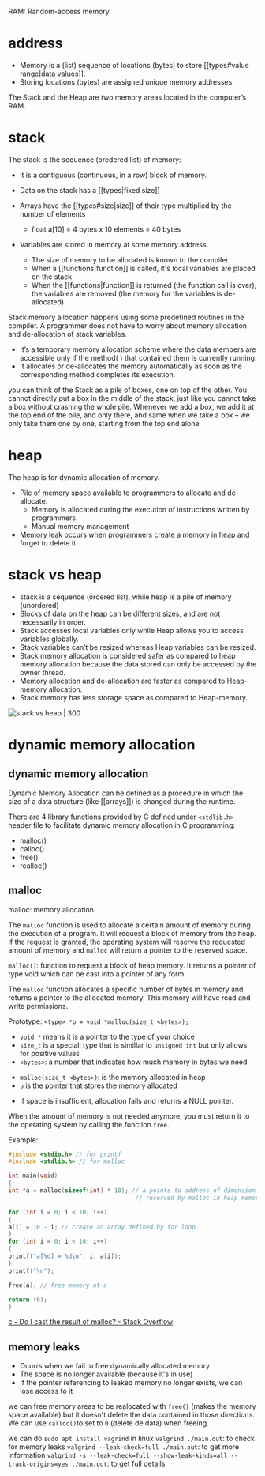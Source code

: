 RAM: Random-access memory.

# address

- Memory is a (list) sequence of locations (bytes) to store [[types#value range|data values]].
- Storing locations (bytes) are assigned unique memory addresses.

The Stack and the Heap are two memory areas located in the computer’s RAM.

# stack

The stack is the sequence (oredered list) of memory:
* it is a contiguous (continuous, in a row) block of memory.
- Data on the stack has a [[types|fixed size]]
- Arrays have the [[types#size|size]] of their type multiplied by the number of elements
	- float a\[10\] = 4 bytes x 10 elements = 40 bytes

- Variables are stored in memory at some memory address.
	- The size of memory to be allocated is known to the compiler
	- When a [[functions|function]] is called, it's local variables are placed on the stack
	- When the [[functions|function]] is returned (the function call is over), the variables are removed (the memory for the variables is de-allocated).

Stack memory allocation happens using some predefined routines in the compiler. A programmer does not have to worry about memory allocation and de-allocation of stack variables.

-   It’s a temporary memory allocation scheme where the data members are accessible only if the method( ) that contained them is currently running.
-   It allocates or de-allocates the memory automatically as soon as the corresponding method completes its execution.

you can think of the Stack as a pile of boxes, one on top of the other. You cannot directly put a box in the middle of the stack, just like you cannot take a box without crashing the whole pile. Whenever we add a box, we add it at the top end of the pile, and only there, and same when we take a box – we only take them one by one, starting from the top end alone.

# heap

The heap is for dynamic allocation of memory.

- Pile of memory space available to programmers to allocate and de-allocate.
	- Memory is allocated during the execution of instructions written by programmers. 
	- Manual memory management
- Memory leak occurs when programmers create a memory in heap and forget to delete it.

# stack vs heap

- stack is a sequence (ordered list), while heap is a pile of memory (unordered)
- Blocks of data on the heap can be different sizes, and are not necessarily in order.
- Stack accesses local variables only while Heap allows you to access variables globally.
- Stack variables can’t be resized whereas Heap variables can be resized.
- Stack memory allocation is considered safer as compared to heap memory allocation because the data stored can only be accessed by the owner thread.
- Memory allocation and de-allocation are faster as compared to Heap-memory allocation.
- Stack memory has less storage space as compared to Heap-memory.

![stack vs heap | 300](https://i.imgur.com/8KoJ9JE.png)

# dynamic memory allocation

## dynamic memory allocation

Dynamic Memory Allocation can be defined as a procedure in which the size of a data structure (like [[arrays]]) is changed during the runtime.

There are 4 library functions provided by C defined under `<stdlib.h>` header file to facilitate dynamic memory allocation in C programming: 
- malloc()
- calloc()
- free()
- realloc()

## malloc

malloc: memory allocation.

The `malloc` function is used to allocate a certain amount of memory during the execution of a program. It will request a block of memory from the heap. If the request is granted, the operating system will reserve the requested amount of memory and `malloc` will return a pointer to the reserved space.

`malloc()`: function to request a block of heap memory. It returns a pointer of type void which can be cast into a pointer of any form.

The `malloc` function allocates a specific number of bytes in memory and returns a pointer to the allocated memory. This memory will have read and write permissions.

Prototype: `<type> *p = void *malloc(size_t <bytes>);`
- `void *` means it is a pointer to the type of your choice
- `size_t` is a speciall type that is simillar to `unsigned int` but only allows for positive values
- `<bytes>`: a number that indicates how much memory in bytes we need
* `malloc(size_t <bytes>)`: is the memory allocated in heap
* `p` is the pointer that stores the memory allocated
- If space is insufficient, allocation fails and returns a NULL pointer.

When the amount of memory is not needed anymore, you must return it to the operating system by calling the function `free`.

Example:
```C
#include <stdio.h> // for printf
#include <stdlib.h> // for malloc

int main(void)
{
int *a = malloc(sizeof(int) * 10); // a points to address of dimension 20 bytes, that was
									// reserved by malloc in heap memory

for (int i = 0; i < 10; i++)
{
a[i] = 10 - i; // create an array defined by for loop
}
for (int i = 0; i < 10; i++)
{
printf("a[%d] = %d\n", i, a[i]);
}
printf("\n");

free(a); // free memory at a

return (0); 
}
```

[c - Do I cast the result of malloc? - Stack Overflow](https://stackoverflow.com/questions/605845/do-i-cast-the-result-of-malloc)

## memory leaks

- Ocurrs when we fail to free dynamically allocated memory
- The space is no longer available (because it's in use)
- If the pointer referencing to leaked memory no longer exists, we can lose access to it

we can free memory areas to be realocated with `free()` (makes the memory space available) but it doesn't delete the data contained in those directions. We can use `calloc()`to set to `0` (delete de data) when freeing.

we can do `sudo apt install vagrind` in linux
`valgrind ./main.out`: to check for memory leaks
`valgrind --leak-check=full ./main.out`: to get more information
`valgrind -s --leak-check=full --show-leak-kinds=all --track-origins=yes ./main.out`: to get full details
